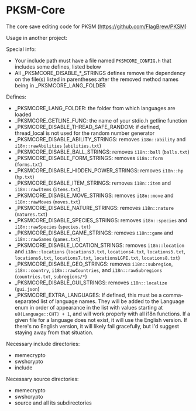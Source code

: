 # PKSM-Core
The core save editing code for PKSM (https://github.com/FlagBrew/PKSM)

Usage in another project:

Special info:
- Your include path must have a file named `PKSMCORE_CONFIG.h` that includes some defines, listed below
- All \_PKSMCORE_DISABLE\_\*\_STRINGS defines remove the dependency on the file(s) listed in parentheses after the removed method names being in _PKSMCORE_LANG_FOLDER

Defines:
- _PKSMCORE_LANG_FOLDER: the folder from which languages are loaded
- _PKSMCORE_GETLINE_FUNC: the name of your stdio.h getline function
- _PKSMCORE_DISABLE_THREAD_SAFE_RANDOM: if defined, thread_local is not used for the random number generator
- _PKSMCORE_DISABLE_ABILITY_STRINGS: removes `i18n::ability` and `i18n::rawAbilities` (`abilities.txt`)
- _PKSMCORE_DISABLE_BALL_STRINGS: removes `i18n::ball` (`balls.txt`)
- _PKSMCORE_DISABLE_FORM_STRINGS: removes `i18n::form` (`forms.txt`)
- _PKSMCORE_DISABLE_HIDDEN_POWER_STRINGS: removes `i18n::hp` (`hp.txt`)
- _PKSMCORE_DISABLE_ITEM_STRINGS: removes `i18n::item` and `i18n::rawItems` (`items.txt`)
- _PKSMCORE_DISABLE_MOVE_STRINGS: removes `i18n::move` and `i18n::rawMoves` (`moves.txt`)
- _PKSMCORE_DISABLE_NATURE_STRINGS: removes `i18n::nature` (`natures.txt`)
- _PKSMCORE_DISABLE_SPECIES_STRINGS: removes `i18n::species` and `i18n::rawSpecies` (`species.txt`)
- _PKSMCORE_DISABLE_GAME_STRINGS: removes `i18n::game` and `i18n::rawGames` (`games.txt`)
- _PKSMCORE_DISABLE_LOCATION_STRINGS: removes `i18n::location` and `i18n::locations` (`locations3.txt`, `locations4.txt`, `locations5.txt`, `locations6.txt`, `locations7.txt`, `locationsLGPE.txt`, `locations8.txt`)
- _PKSMCORE_DISABLE_GEO_STRINGS: removes `i18n::subregion`, `i18n::country`, `i18n::rawCountries`, and `i18n::rawSubregions` (`countries.txt`, `subregions/*`)
- _PKSMCORE_DISABLE_GUI_STRINGS: removes `i18n::localize` (`gui.json`)
- _PKSMCORE_EXTRA_LANGUAGES: If defined, this must be a comma-separated list of language names. They will be added to the Language enum in order of appearance in the list with values starting at `u8(Language::CHT) + 1`, and will work properly with all i18n functions. If a given file for a language does not exist, it will use the English version. If there's no English version, it will likely fail gracefully, but I'd suggest staying away from that situation.

Necessary include directories:
- memecrypto
- swshcrypto
- include

Necessary source directories:
- memecrypto
- swshcrypto
- source and all its subdirectories
